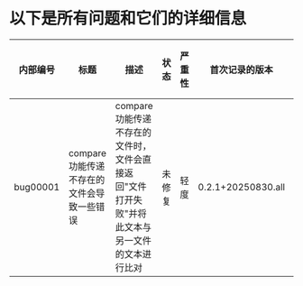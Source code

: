 ﻿# 以下是所有问题和它们的详细信息  
| 内部编号 | 标题 | 描述 | 状态 | 严重性 | 首次记录的版本 | 修复版本 | 记录时间 |
| --- | --- | --- | --- | --- | --- | --- | --- |
| bug00001 | compare功能传递不存在的文件会导致一些错误 | compare功能传递不存在的文件时，文件会直接返回"文件打开失败"并将此文本与另一文件的文本进行比对 | 未修复 | 轻度 | 0.2.1+20250830.all | 暂无 | 2025-09-06T22:42:56+08:00 |
